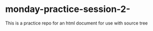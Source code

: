 # monday-practice-session-2-
This is a practice repo for an html document for use with source tree 
